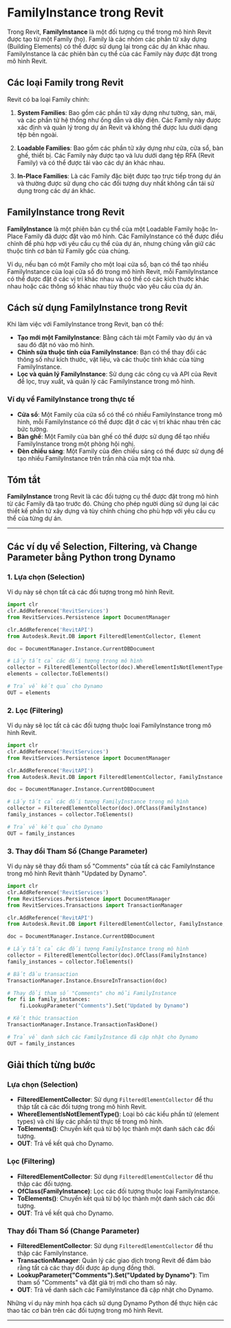 
# FamilyInstance trong Revit

Trong Revit, **FamilyInstance** là một đối tượng cụ thể trong mô hình Revit được tạo từ một Family (họ). Family là các nhóm các phần tử xây dựng (Building Elements) có thể được sử dụng lại trong các dự án khác nhau. FamilyInstance là các phiên bản cụ thể của các Family này được đặt trong mô hình Revit.

## Các loại Family trong Revit

Revit có ba loại Family chính:

1. **System Families**: Bao gồm các phần tử xây dựng như tường, sàn, mái, và các phần tử hệ thống như ống dẫn và dây điện. Các Family này được xác định và quản lý trong dự án Revit và không thể được lưu dưới dạng tệp bên ngoài.

2. **Loadable Families**: Bao gồm các phần tử xây dựng như cửa, cửa sổ, bàn ghế, thiết bị. Các Family này được tạo và lưu dưới dạng tệp RFA (Revit Family) và có thể được tải vào các dự án khác nhau.

3. **In-Place Families**: Là các Family đặc biệt được tạo trực tiếp trong dự án và thường được sử dụng cho các đối tượng duy nhất không cần tái sử dụng trong các dự án khác.

## FamilyInstance trong Revit

**FamilyInstance** là một phiên bản cụ thể của một Loadable Family hoặc In-Place Family đã được đặt vào mô hình. Các FamilyInstance có thể được điều chỉnh để phù hợp với yêu cầu cụ thể của dự án, nhưng chúng vẫn giữ các thuộc tính cơ bản từ Family gốc của chúng.

Ví dụ, nếu bạn có một Family cho một loại cửa sổ, bạn có thể tạo nhiều FamilyInstance của loại cửa sổ đó trong mô hình Revit, mỗi FamilyInstance có thể được đặt ở các vị trí khác nhau và có thể có các kích thước khác nhau hoặc các thông số khác nhau tùy thuộc vào yêu cầu của dự án.

## Cách sử dụng FamilyInstance trong Revit

Khi làm việc với FamilyInstance trong Revit, bạn có thể:

- **Tạo mới một FamilyInstance**: Bằng cách tải một Family vào dự án và sau đó đặt nó vào mô hình.
- **Chỉnh sửa thuộc tính của FamilyInstance**: Bạn có thể thay đổi các thông số như kích thước, vật liệu, và các thuộc tính khác của từng FamilyInstance.
- **Lọc và quản lý FamilyInstance**: Sử dụng các công cụ và API của Revit để lọc, truy xuất, và quản lý các FamilyInstance trong mô hình.

### Ví dụ về FamilyInstance trong thực tế

- **Cửa sổ**: Một Family của cửa sổ có thể có nhiều FamilyInstance trong mô hình, mỗi FamilyInstance có thể được đặt ở các vị trí khác nhau trên các bức tường.
- **Bàn ghế**: Một Family của bàn ghế có thể được sử dụng để tạo nhiều FamilyInstance trong một phòng hội nghị.
- **Đèn chiếu sáng**: Một Family của đèn chiếu sáng có thể được sử dụng để tạo nhiều FamilyInstance trên trần nhà của một tòa nhà.

## Tóm tắt

**FamilyInstance** trong Revit là các đối tượng cụ thể được đặt trong mô hình từ các Family đã tạo trước đó. Chúng cho phép người dùng sử dụng lại các thiết kế phần tử xây dựng và tùy chỉnh chúng cho phù hợp với yêu cầu cụ thể của từng dự án.

---

## Các ví dụ về Selection, Filtering, và Change Parameter bằng Python trong Dynamo

### 1. Lựa chọn (Selection)

Ví dụ này sẽ chọn tất cả các đối tượng trong mô hình Revit.

```python
import clr
clr.AddReference('RevitServices')
from RevitServices.Persistence import DocumentManager

clr.AddReference('RevitAPI')
from Autodesk.Revit.DB import FilteredElementCollector, Element

doc = DocumentManager.Instance.CurrentDBDocument

# Lấy tất cả các đối tượng trong mô hình
collector = FilteredElementCollector(doc).WhereElementIsNotElementType()
elements = collector.ToElements()

# Trả về kết quả cho Dynamo
OUT = elements
```

### 2. Lọc (Filtering)

Ví dụ này sẽ lọc tất cả các đối tượng thuộc loại FamilyInstance trong mô hình Revit.

```python
import clr
clr.AddReference('RevitServices')
from RevitServices.Persistence import DocumentManager

clr.AddReference('RevitAPI')
from Autodesk.Revit.DB import FilteredElementCollector, FamilyInstance

doc = DocumentManager.Instance.CurrentDBDocument

# Lấy tất cả các đối tượng FamilyInstance trong mô hình
collector = FilteredElementCollector(doc).OfClass(FamilyInstance)
family_instances = collector.ToElements()

# Trả về kết quả cho Dynamo
OUT = family_instances
```

### 3. Thay đổi Tham Số (Change Parameter)

Ví dụ này sẽ thay đổi tham số "Comments" của tất cả các FamilyInstance trong mô hình Revit thành "Updated by Dynamo".

```python
import clr
clr.AddReference('RevitServices')
from RevitServices.Persistence import DocumentManager
from RevitServices.Transactions import TransactionManager

clr.AddReference('RevitAPI')
from Autodesk.Revit.DB import FilteredElementCollector, FamilyInstance, Transaction

doc = DocumentManager.Instance.CurrentDBDocument

# Lấy tất cả các đối tượng FamilyInstance trong mô hình
collector = FilteredElementCollector(doc).OfClass(FamilyInstance)
family_instances = collector.ToElements()

# Bắt đầu transaction
TransactionManager.Instance.EnsureInTransaction(doc)

# Thay đổi tham số "Comments" cho mỗi FamilyInstance
for fi in family_instances:
    fi.LookupParameter("Comments").Set("Updated by Dynamo")

# Kết thúc transaction
TransactionManager.Instance.TransactionTaskDone()

# Trả về danh sách các FamilyInstance đã cập nhật cho Dynamo
OUT = family_instances
```

## Giải thích từng bước

### Lựa chọn (Selection)

- **FilteredElementCollector**: Sử dụng `FilteredElementCollector` để thu thập tất cả các đối tượng trong mô hình Revit.
- **WhereElementIsNotElementType()**: Loại bỏ các kiểu phần tử (element types) và chỉ lấy các phần tử thực tế trong mô hình.
- **ToElements()**: Chuyển kết quả từ bộ lọc thành một danh sách các đối tượng.
- **OUT**: Trả về kết quả cho Dynamo.

### Lọc (Filtering)

- **FilteredElementCollector**: Sử dụng `FilteredElementCollector` để thu thập các đối tượng.
- **OfClass(FamilyInstance)**: Lọc các đối tượng thuộc loại FamilyInstance.
- **ToElements()**: Chuyển kết quả từ bộ lọc thành một danh sách các đối tượng.
- **OUT**: Trả về kết quả cho Dynamo.

### Thay đổi Tham Số (Change Parameter)

- **FilteredElementCollector**: Sử dụng `FilteredElementCollector` để thu thập các FamilyInstance.
- **TransactionManager**: Quản lý các giao dịch trong Revit để đảm bảo rằng tất cả các thay đổi được áp dụng đồng thời.
- **LookupParameter("Comments").Set("Updated by Dynamo")**: Tìm tham số "Comments" và đặt giá trị mới cho tham số này.
- **OUT**: Trả về danh sách các FamilyInstance đã cập nhật cho Dynamo.

Những ví dụ này minh họa cách sử dụng Dynamo Python để thực hiện các thao tác cơ bản trên các đối tượng trong mô hình Revit.

---